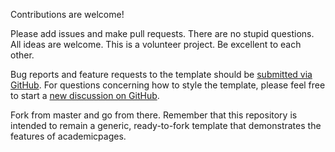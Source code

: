 Contributions are welcome! 

Please add issues and make pull requests. There are no stupid questions. All ideas are welcome. This is a volunteer project. Be excellent to each other.

Bug reports and feature requests to the template  should be [submitted via GitHub](http://github.com/academicpages/academicpages.github.io/issues/new/choose). For questions concerning how to style the template, please feel free to start a [new discussion on GitHub](http://github.com/academicpages/academicpages.github.io/discussions).

Fork from master and go from there. Remember that this repository is intended to remain a generic, ready-to-fork template that demonstrates the features of academicpages.

